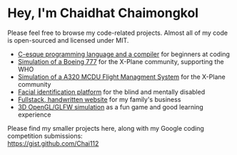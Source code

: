 # Hey, I'm Chaidhat Chaimongkol
Please feel free to browse my code-related projects. Almost all of my code is open-sourced and licensed under MIT.
- [C-esque programming language and a compiler](https://github.com/Chai112/MinC-Compiler) for beginners at coding
- [Simulation of a Boeing 777](https://github.com/Chai112/Boeing-777-300ER) for the X-Plane community, supporting the WHO
- [Simulation of a A320 MCDU Flight Managment System](https://github.com/JonathanOrr/A321Neo-FXPL) for the X-Plane community
- [Facial identification platform](https://github.com/Chai112/AIFRED) for the blind and mentally disabled
- [Fullstack, handwritten website](https://github.com/Chai112/Website) for my family's business
- [3D OpenGL/GLFW simulation](https://github.com/Chai112/ESC) as a fun game and good learning experience

Please find my smaller projects here, along with my Google coding competition submissions:\
https://gist.github.com/Chai112
